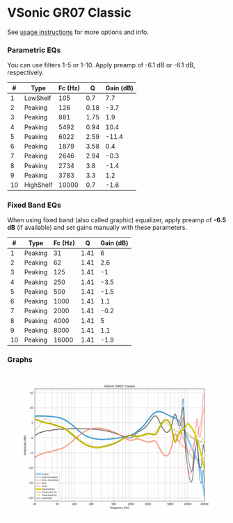 # VSonic GR07 Classic
See [usage instructions](https://github.com/jaakkopasanen/AutoEq#usage) for more options and info.

### Parametric EQs
You can use filters 1-5 or 1-10. Apply preamp of -6.1 dB or -6.1 dB, respectively.

|   # | Type      |   Fc (Hz) |    Q |   Gain (dB) |
|-----|-----------|-----------|------|-------------|
|   1 | LowShelf  |       105 | 0.7  |         7.7 |
|   2 | Peaking   |       126 | 0.18 |        -3.7 |
|   3 | Peaking   |       881 | 1.75 |         1.9 |
|   4 | Peaking   |      5492 | 0.94 |        10.4 |
|   5 | Peaking   |      6022 | 2.59 |       -11.4 |
|   6 | Peaking   |      1879 | 3.58 |         0.4 |
|   7 | Peaking   |      2646 | 2.94 |        -0.3 |
|   8 | Peaking   |      2734 | 3.8  |        -1.4 |
|   9 | Peaking   |      3783 | 3.3  |         1.2 |
|  10 | HighShelf |     10000 | 0.7  |        -1.6 |

### Fixed Band EQs
When using fixed band (also called graphic) equalizer, apply preamp of **-6.5 dB** (if available) and set gains manually with these parameters.

|   # | Type    |   Fc (Hz) |    Q |   Gain (dB) |
|-----|---------|-----------|------|-------------|
|   1 | Peaking |        31 | 1.41 |         6   |
|   2 | Peaking |        62 | 1.41 |         2.6 |
|   3 | Peaking |       125 | 1.41 |        -1   |
|   4 | Peaking |       250 | 1.41 |        -3.5 |
|   5 | Peaking |       500 | 1.41 |        -1.5 |
|   6 | Peaking |      1000 | 1.41 |         1.1 |
|   7 | Peaking |      2000 | 1.41 |        -0.2 |
|   8 | Peaking |      4000 | 1.41 |         5   |
|   9 | Peaking |      8000 | 1.41 |         1.1 |
|  10 | Peaking |     16000 | 1.41 |        -1.9 |

### Graphs
![](./VSonic%20GR07%20Classic.png)

